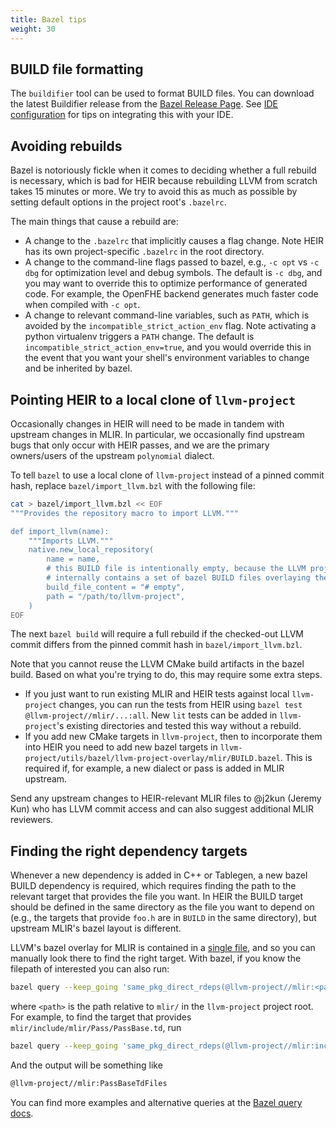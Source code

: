 ```yaml
---
title: Bazel tips
weight: 30
---
```


## BUILD file formatting

The `buildifier` tool can be used to format BUILD files. You can download the
latest Buildifier release from the
[Bazel Release Page](https://github.com/bazelbuild/buildtools/releases/latest/).
See [IDE configuration](/docs/development/ide/) for tips on integrating this
with your IDE.

## Avoiding rebuilds

Bazel is notoriously fickle when it comes to deciding whether a full rebuild is
necessary, which is bad for HEIR because rebuilding LLVM from scratch takes 15
minutes or more. We try to avoid this as much as possible by setting default
options in the project root's `.bazelrc`.

The main things that cause a rebuild are:

- A change to the `.bazelrc` that implicitly causes a flag change. Note HEIR has
  its own project-specific `.bazelrc` in the root directory.
- A change to the command-line flags passed to bazel, e.g., `-c opt` vs `-c dbg`
  for optimization level and debug symbols. The default is `-c dbg`, and you may
  want to override this to optimize performance of generated code. For example,
  the OpenFHE backend generates much faster code when compiled with `-c opt`.
- A change to relevant command-line variables, such as `PATH`, which is avoided
  by the `incompatible_strict_action_env` flag. Note activating a python
  virtualenv triggers a `PATH` change. The default is
  `incompatible_strict_action_env=true`, and you would override this in the
  event that you want your shell's environment variables to change and be
  inherited by bazel.

## Pointing HEIR to a local clone of `llvm-project`

Occasionally changes in HEIR will need to be made in tandem with upstream
changes in MLIR. In particular, we occasionally find upstream bugs that only
occur with HEIR passes, and we are the primary owners/users of the upstream
`polynomial` dialect.

To tell `bazel` to use a local clone of `llvm-project` instead of a pinned
commit hash, replace `bazel/import_llvm.bzl` with the following file:

```bash
cat > bazel/import_llvm.bzl << EOF
"""Provides the repository macro to import LLVM."""

def import_llvm(name):
    """Imports LLVM."""
    native.new_local_repository(
        name = name,
        # this BUILD file is intentionally empty, because the LLVM project
        # internally contains a set of bazel BUILD files overlaying the project.
        build_file_content = "# empty",
        path = "/path/to/llvm-project",
    )
EOF
```

The next `bazel build` will require a full rebuild if the checked-out LLVM
commit differs from the pinned commit hash in `bazel/import_llvm.bzl`.

Note that you cannot reuse the LLVM CMake build artifacts in the bazel build.
Based on what you're trying to do, this may require some extra steps.

- If you just want to run existing MLIR and HEIR tests against local
  `llvm-project` changes, you can run the tests from HEIR using
  `bazel test @llvm-project//mlir/...:all`. New `lit` tests can be added in
  `llvm-project`'s existing directories and tested this way without a rebuild.
- If you add new CMake targets in `llvm-project`, then to incorporate them into
  HEIR you need to add new bazel targets in
  `llvm-project/utils/bazel/llvm-project-overlay/mlir/BUILD.bazel`. This is
  required if, for example, a new dialect or pass is added in MLIR upstream.

Send any upstream changes to HEIR-relevant MLIR files to @j2kun (Jeremy Kun) who
has LLVM commit access and can also suggest additional MLIR reviewers.

## Finding the right dependency targets

Whenever a new dependency is added in C++ or Tablegen, a new bazel BUILD
dependency is required, which requires finding the path to the relevant target
that provides the file you want. In HEIR the BUILD target should be defined in
the same directory as the file you want to depend on (e.g., the targets that
provide `foo.h` are in `BUILD` in the same directory), but upstream MLIR's bazel
layout is different.

LLVM's bazel overlay for MLIR is contained in a
[single file](https://github.com/llvm/llvm-project/blob/main/utils/bazel/llvm-project-overlay/mlir/BUILD.bazel),
and so you can manually look there to find the right target. With bazel, if you
know the filepath of interested you can also run:

```bash
bazel query --keep_going 'same_pkg_direct_rdeps(@llvm-project//mlir:<path>)'
```

where `<path>` is the path relative to `mlir/` in the `llvm-project` project
root. For example, to find the target that provides
`mlir/include/mlir/Pass/PassBase.td`, run

```bash
bazel query --keep_going 'same_pkg_direct_rdeps(@llvm-project//mlir:include/mlir/Pass/PassBase.td)'
```

And the output will be something like

```bash
@llvm-project//mlir:PassBaseTdFiles
```

You can find more examples and alternative queries at the
[Bazel query docs](https://bazel.build/query/language#rdeps).
